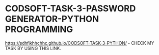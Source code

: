 # CODSOFT-TASK-3-PASSWORD GENERATOR-PYTHON PROGRAMMING
https://sdhfjkhhchhc.github.io/CODSOFT-TASK-3-PYTHON/ - CHECK MY TASK BY USING THIS LINK.

